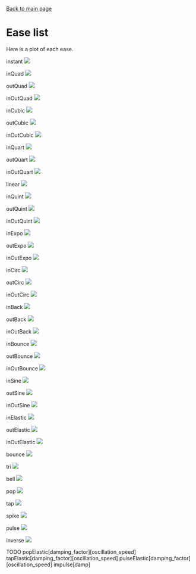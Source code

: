 [Back to main page](..)
# Ease list
Here is a plot of each ease.

instant
<img src="eases/instant.png"/>

inQuad
<img src="eases/inQuad.png"/>

outQuad
<img src="eases/outQuad.png"/>

inOutQuad
<img src="eases/inOutQuad.png"/>

inCubic
<img src="eases/inCubic.png"/>

outCubic
<img src="eases/outCubic.png"/>

inOutCubic
<img src="eases/inOutCubic.png"/>

inQuart
<img src="eases/inQuart.png"/>

outQuart
<img src="eases/outQuart.png"/>

inOutQuart
<img src="eases/inOutQuart.png"/>

linear
<img src="eases/linear.png"/>

inQuint
<img src="eases/inQuint.png"/>

outQuint
<img src="eases/outQuint.png"/>

inOutQuint
<img src="eases/inOutQuint.png"/>

inExpo
<img src="eases/inExpo.png"/>

outExpo
<img src="eases/outExpo.png"/>

inOutExpo
<img src="eases/inOutExpo.png"/>

inCirc
<img src="eases/inCirc.png"/>

outCirc
<img src="eases/outCirc.png"/>

inOutCirc
<img src="eases/inOutCirc.png"/>

inBack
<img src="eases/inBack.png"/>

outBack
<img src="eases/outBack.png"/>

inOutBack
<img src="eases/inOutBack.png"/>

inBounce
<img src="eases/inBounce.png"/>

outBounce
<img src="eases/outBounce.png"/>

inOutBounce
<img src="eases/inOutBounce.png"/>

inSine
<img src="eases/inSine.png"/>

outSine
<img src="eases/outSine.png"/>

inOutSine
<img src="eases/inOutSine.png"/>

inElastic
<img src="eases/inElastic.png"/>

outElastic
<img src="eases/outElastic.png"/>

inOutElastic
<img src="eases/inOutElastic.png"/>

bounce
<img src="eases/bounce.png"/>

tri
<img src="eases/tri.png"/>

bell
<img src="eases/bell.png"/>

pop
<img src="eases/pop.png"/>

tap
<img src="eases/tap.png"/>

spike
<img src="eases/spike.png"/>

pulse
<img src="eases/pulse.png"/>

inverse
<img src="eases/inverse.png"/>

TODO
popElastic[damping_factor][oscillation_speed]
tapElastic[damping_factor][oscillation_speed]
pulseElastic[damping_factor][oscillation_speed]
impulse[damp]

